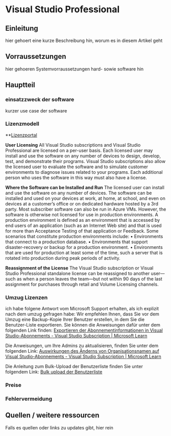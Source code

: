 # Visual Studio Professional

## Einleitung

hier gehoert eine kurze Beschreibung hin, worum es in diesem Artikel geht

## Vorraussetzungen

hier gehoeren Systemvorraussetzungen hard- sowie software hin

## Hauptteil

### einsatzzweck der software

kurzer use case der software

### Lizenzmodell

**[Lizenzportal](https://my.visualstudio.com/)

**User Licensing**
All Visual Studio subscriptions and Visual Studio Professional are licensed on a per-user basis. Each
licensed user may install and use the software on any number of devices to design, develop, test, and
demonstrate their programs. Visual Studio subscriptions also allow the licensed user to evaluate the
software and to simulate customer environments to diagnose issues related to your programs. Each
additional person who uses the software in this way must also have a license.

**Where the Software can be Installed and Run**
The licensed user can install and use the software on any number of devices. The software can be
installed and used on your devices at work, at home, at school, and even on devices at a customer’s office
or on dedicated hardware hosted by a 3rd party. Most subscriber software can also be run in Azure VMs.
However, the software is otherwise not licensed for use in production environments.
A production environment is defined as an environment that is accessed by end users of an application
(such as an Internet Web site) and that is used for more than Acceptance Testing of that application or
Feedback. Some scenarios that constitute production environments include:
• Environments that connect to a production database.
• Environments that support disaster-recovery or backup for a production environment.
• Environments that are used for production at least some of the time, such a server that is rotated
into production during peak periods of activity.

**Reassignment of the License**
The Visual Studio subscription or Visual Studio Professional standalone license can be reassigned to
another user—such as when a person leaves the team—but not within 90 days of the last assignment for
purchases through retail and Volume Licensing channels.

### Umzug Lizenzen

ich habe folgene Antwort vom Microsoft Support erhalten, als ich explizit nach dem umzug gefragen habe:
Wir empfehlen Ihnen, dass Sie vor dem Umzug eine Backup-Kopie Ihrer Benutzer erstellen, in dem Sie die Benutzer-Liste exportieren. Sie können die Anweisungen dafür unter dem folgenden Link finden:
[Exportieren der Abonnementinformationen in Visual Studio-Abonnements - Visual Studio Subscription | Microsoft Learn](https://learn.microsoft.com/de-de/visualstudio/subscriptions/exporting-subscriptions)

Die Anweisungen, um Ihre Admins zu aktualisieren, finden Sie unter dem folgenden Link:
[Auswirkungen des Änderns von Organisationsnamen auf Visual Studio-Abonnements - Visual Studio Subscription | Microsoft Learn](https://learn.microsoft.com/de-de/visualstudio/subscriptions/change-org-email-addresses#what-to-do-if-your-organizations-email-addresses-change)

Die Anleitung zum Bulk-Upload der Benutzerliste finden Sie unter folgendem Link:
[Bulk upload der Benutzerliste](https://learn.microsoft.com/de-de/visualstudio/subscriptions/assign-license-bulk)

### Preise

### Fehlervermeidung

## Quellen / weitere ressourcen

Falls es quellen oder links zu updates gibt, hier rein
